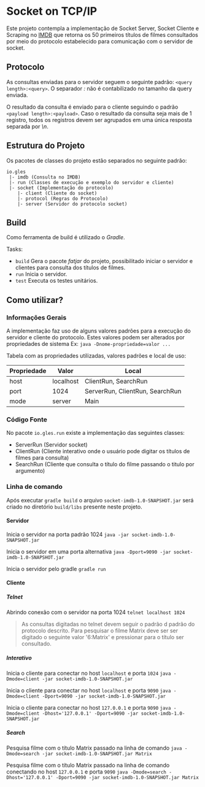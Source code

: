 # Socket on TCP/IP

Este projeto contempla a implementação de Socket Server, Socket Cliente e Scraping no [IMDB](https://www.imdb.com.br) que retorna os 50 primeiros títulos de filmes consultados por meio do protocolo estabelecido para comunicação com o servidor de socket.     

## Protocolo

As consultas enviadas para o servidor seguem o seguinte padrão: `<query length>:<query>`. O separador *:* não é contabilizado no tamanho da query enviada.

O resultado da consulta é enviado para o cliente seguindo o padrão `<payload length>:<payload>`. Caso o resultado da consulta seja mais de 1 registro, todos os registros devem ser agrupados em uma única resposta separada por *\n*.

## Estrutura do Projeto

Os pacotes de classes do projeto estão separados no seguinte padrão:
```
io.gles
 |- imdb (Consulta no IMDB)
 |- run (Classes de execução e exemplo do servidor e cliente)
 |- socket (Implementação do protocolo)
    |- client (Cliente do socket)
    |- protocol (Regras do Protocolo)
    |- server (Servidor do protocolo socket)
```

## Build

Como ferramenta de build é utilizado o *Gradle*.

Tasks:

* `build` Gera o pacote _fatjar_ do projeto, possibilitado iniciar o servidor e clientes para consulta dos títulos de filmes.
* `run` Inicia o servidor.
* `test` Executa os testes unitários.

## Como utilizar?

### Informações Gerais

A implementação faz uso de alguns valores padrões para a execução do servidor e cliente do protocolo.
Estes valores podem ser alterados por propriedades de sistema Ex:  `java -Dnome-propriedade=valor ...`

Tabela com as propriedades utilizadas, valores padrões e local de uso:

Propriedade | Valor | Local
--- | --- | ---
host | localhost | ClientRun, SearchRun
port | 1024 | ServerRun, ClientRun, SearchRun
mode | server | Main
    
### Código Fonte

No pacote `io.gles.run` existe a implementação das seguintes classes:

* ServerRun (Servidor socket)
* ClientRun (Cliente interativo onde o usuário pode digitar os títulos de filmes para consulta)
* SearchRun (Cliente que consulta o título do filme passando o titulo por argumento)

### Linha de comando

Após executar `gradle build` o arquivo `socket-imdb-1.0-SNAPSHOT.jar` será criado no diretório `build/libs` presente neste projeto. 

#### Servidor
    
Inicia o servidor na porta padrão 1024
`java -jar socket-imdb-1.0-SNAPSHOT.jar`

Inicia o servidor em uma porta alternativa
`java -Dport=9090 -jar socket-imdb-1.0-SNAPSHOT.jar`

Inicia o servidor pelo gradle
`gradle run`

#### Cliente

##### Telnet

Abrindo conexão com o servidor na porta 1024
`telnet localhost 1024`

>As consultas digitadas no telnet devem seguir o padrão d padrão do protocolo descrito.
>Para pesquisar o filme Matrix deve ser ser digitado o seguinte valor '6:Matrix' e pressionar <enter> para o título ser consultado.


##### Interativo

Inicia o cliente para conectar no host `localhost` e porta `1024`
`java -Dmode=client -jar socket-imdb-1.0-SNAPSHOT.jar`

Inicia o cliente para conectar no host `localhost` e porta `9090`
`java -Dmode=client -Dport=9090 -jar socket-imdb-1.0-SNAPSHOT.jar`

Inicia o cliente para conectar no host `127.0.0.1` e porta `9090`
`java -Dmode=client -Dhost='127.0.0.1' -Dport=9090 -jar socket-imdb-1.0-SNAPSHOT.jar`

##### Search

Pesquisa filme com o título Matrix passado na linha de comando
`java -Dmode=search -jar socket-imdb-1.0-SNAPSHOT.jar Matrix`

Pesquisa filme com o título Matrix passado na linha de comando conectando no host `127.0.0.1` e porta `9090`
`java -Dmode=search -Dhost='127.0.0.1' -Dport=9090 -jar socket-imdb-1.0-SNAPSHOT.jar Matrix`
